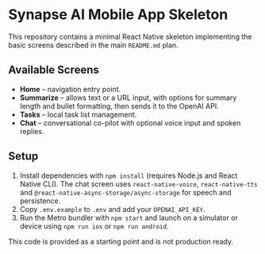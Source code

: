 # Synapse AI Mobile App Skeleton

This repository contains a minimal React Native skeleton implementing the basic screens described in the main `README.md` plan.

## Available Screens

- **Home** – navigation entry point.
- **Summarize** – allows text or a URL input, with options for summary length and bullet formatting, then sends it to the OpenAI API.
- **Tasks** – local task list management.
- **Chat** – conversational co-pilot with optional voice input and spoken replies.

## Setup

1. Install dependencies with `npm install` (requires Node.js and React Native CLI). The chat screen uses `react-native-voice`, `react-native-tts` and `@react-native-async-storage/async-storage` for speech and persistence.
2. Copy `.env.example` to `.env` and add your `OPENAI_API_KEY`.
3. Run the Metro bundler with `npm start` and launch on a simulator or device using `npm run ios` or `npm run android`.

This code is provided as a starting point and is not production ready.
